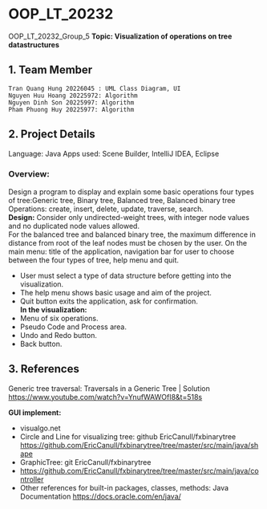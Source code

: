 # OOP_LT_20232
OOP_LT_20232_Group_5
**Topic: Visualization of operations on tree datastructures**
## 1. Team Member
	Tran Quang Hung 20226045 : UML Class Diagram, UI
	Nguyen Huu Hoang 20225972: Algorithm
	Nguyen Dinh Son 20225997: Algorithm
	Pham Phuong Huy 20225977: Algorithm
## 2. Project Details
Language: Java
Apps used: Scene Builder, IntelliJ IDEA, Eclipse
### Overview: 
Design a program to display and explain some basic operations four types of tree:Generic tree, Binary tree, Balanced tree, Balanced binary tree
Operations:  create, insert, delete, update, traverse, search.<br />
**Design:**
Consider only undirected-weight trees, with integer node values and no duplicated node values allowed.<br />
For the balanced tree and balanced binary tree, the maximum difference in distance from root of the leaf nodes must be chosen by the user.
On the main menu: title of the application, navigation bar for user to choose between the four types of tree, help menu and quit.<br />
-	User must select a type of data structure before getting into the visualization.<br />
-	The help menu shows basic usage and aim of the project.<br />
-	Quit button exits the application, ask for confirmation.<br />
**In the visualization:**
- Menu of six operations.
- Pseudo Code and Process area.
- Undo and Redo button.
- Back button.
## 3. References

Generic tree traversal: Traversals in a Generic Tree | Solution
https://www.youtube.com/watch?v=YnufWAWOfI8&t=518s

**GUI implement:**
- visualgo.net
- Circle and Line for visualizing tree: github EricCanull/fxbinarytree https://github.com/EricCanull/fxbinarytree/tree/master/src/main/java/shape
- GraphicTree: git EricCanull/fxbinarytree
- https://github.com/EricCanull/fxbinarytree/tree/master/src/main/java/controller
- Other references for built-in packages, classes, methods: Java Documentation https://docs.oracle.com/en/java/

   

